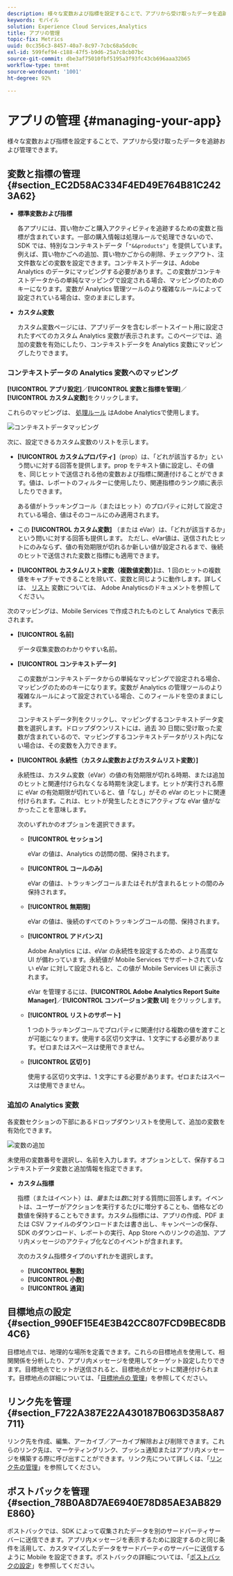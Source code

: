 ```yaml
---
description: 様々な変数および指標を設定することで、アプリから受け取ったデータを追跡および管理できます。
keywords: モバイル
solution: Experience Cloud Services,Analytics
title: アプリの管理
topic-fix: Metrics
uuid: 0cc356c3-8457-40a7-8c97-7cbc68a5dc0c
exl-id: 599fef94-c188-47f5-b9d6-25a7c8cb07bc
source-git-commit: dbe3af75010fbf5195a3f93fc43cb696aaa32b65
workflow-type: tm+mt
source-wordcount: '1001'
ht-degree: 92%

---
```


# アプリの管理 {#managing-your-app}

様々な変数および指標を設定することで、アプリから受け取ったデータを追跡および管理できます。

## 変数と指標の管理 {#section_EC2D58AC334F4ED49E764B81C2423A62}

* **標準変数および指標**

   各アプリには、買い物かごと購入アクティビティを追跡するための変数と指標が含まれています。一部の購入情報は処理ルールで処理できないので、SDK では、特別なコンテキストデータ「`"&&products"`」を提供しています。例えば、買い物かごへの追加、買い物かごからの削除、チェックアウト、注文件数などの変数を設定できます。コンテキストデータは、Adobe Analytics のデータにマッピングする必要があります。この変数がコンテキストデータからの単純なマッピングで設定される場合、マッピングのためのキーになります。変数が Analytics 管理ツールのより複雑なルールによって設定されている場合は、空のままにします。

* **カスタム変数**

   カスタム変数ページには、アプリデータを含むレポートスイート用に設定されたすべてのカスタム Analytics 変数が表示されます。このページでは、追加の変数を有効にしたり、コンテキストデータを Analytics 変数にマッピングしたりできます。

### コンテキストデータの Analytics 変数へのマッピング

**[!UICONTROL アプリ設定]**／**[!UICONTROL 変数と指標を管理]**／**[!UICONTROL カスタム変数]**&#x200B;をクリックします。

これらのマッピングは、 [処理ルール](https://experienceleague.adobe.com/docs/analytics/admin/admin-tools/processing-rules/processing-rules.html) はAdobe Analyticsで使用します。

![コンテキストデータマッピング](assets/custom_data_content.png)

次に、設定できるカスタム変数のリストを示します。

* **[!UICONTROL カスタムプロパティ]**（prop）は、「どれが該当するか」という問いに対する回答を提供します。prop をテキスト値に設定し、その値を、同じヒットで送信される他の変数および指標に関連付けることができます。値は、レポートのフィルターに使用したり、関連指標のランク順に表示したりできます。

   ある値がトラッキングコール（またはヒット）のプロパティに対して設定されている場合、値はそのコールにのみ適用されます。

* この **[!UICONTROL カスタム変数]** （または eVar）は、「どれが該当するか」という問いに対する回答も提供します。 ただし、eVar値は、送信されたヒットにのみならず、値の有効期限が切れるか新しい値が設定されるまで、後続のヒットで送信された変数と指標にも適用できます。
* **[!UICONTROL カスタムリスト変数（複数値変数）]**&#x200B;は、1 回のヒットの複数値をキャプチャできることを除いて、変数と同じように動作します。詳しくは、 [リスト](https://experienceleague.adobe.com/docs/analytics/implementation/vars/page-vars/list.html?lang=ja) 変数については、 Adobe Analyticsのドキュメントを参照してください。

次のマッピングは、Mobile Services で作成されたものとして Analytics で表示されます。

* **[!UICONTROL 名前]**

   データ収集変数のわかりやすい名前。

* **[!UICONTROL コンテキストデータ]**

   この変数がコンテキストデータからの単純なマッピングで設定される場合、マッピングのためのキーになります。変数が Analytics の管理ツールのより複雑なルールによって設定されている場合、このフィールドを空のままにします。

   コンテキストデータ列をクリックし、マッピングするコンテキストデータ変数を選択します。ドロップダウンリストには、過去 30 日間に受け取った変数が含まれているので、マッピングするコンテキストデータがリスト内にない場合は、その変数を入力できます。

* **[!UICONTROL 永続性（カスタム変数およびカスタムリスト変数）]**

   永続性は、カスタム変数（eVar）の値の有効期限が切れる時期、または追加のヒットと関連付けられなくなる時期を決定します。ヒットが実行される際に eVar の有効期限が切れていると、値「なし」がその eVar のヒットに関連付けられます。これは、ヒットが発生したときにアクティブな eVar 値がなかったことを意味します。

   次のいずれかのオプションを選択できます。

   * **[!UICONTROL セッション]**

      eVar の値は、Analytics の訪問の間、保持されます。

   * **[!UICONTROL コールのみ]**

      eVar の値は、トラッキングコールまたはそれが含まれるヒットの間のみ保持されます。

   * **[!UICONTROL 無期限]**

      eVar の値は、後続のすべてのトラッキングコールの間、保持されます。
   * **[!UICONTROL アドバンス]**

      Adobe Analytics には、eVar の永続性を設定するための、より高度な UI が備わっています。永続値が Mobile Services でサポートされていない eVar に対して設定されると、この値が Mobile Services UI に表示されます。

      eVar を管理するには、**[!UICONTROL Adobe Analytics Report Suite Manager]**／**[!UICONTROL コンバージョン変数 UI]** をクリックします。

   * **[!UICONTROL リストのサポート]**

      1 つのトラッキングコールでプロパティに関連付ける複数の値を渡すことが可能になります。使用する区切り文字は、1 文字にする必要があります。ゼロまたはスペースは使用できません。

   * **[!UICONTROL 区切り]**

      使用する区切り文字は、1 文字にする必要があります。ゼロまたはスペースは使用できません。

### 追加の Analytics 変数

各変数セクションの下部にあるドロップダウンリストを使用して、追加の変数を有効化できます。

![変数の追加](assets/add_variable.png)

未使用の変数番号を選択し、名前を入力します。オプションとして、保存するコンテキストデータ変数と追加情報を指定できます。

* **カスタム指標**

   指標（またはイベント）は、*量*&#x200B;または&#x200B;*数*&#x200B;に対する質問に回答します。イベントは、ユーザーがアクションを実行するたびに増分することも、価格などの数値を保持することもできます。カスタム指標には、アプリの作成、PDF または CSV ファイルのダウンロードまたは書き出し、キャンペーンの保存、SDK のダウンロード、レポートの実行、App Store へのリンクの追加、アプリ内メッセージのアクティブ化などのイベントが含まれます。

   次のカスタム指標タイプのいずれかを選択します。

   * **[!UICONTROL 整数]**
   * **[!UICONTROL 小数]**
   * **[!UICONTROL 通貨]**

## 目標地点の設定 {#section_990EF15E4E3B42CC807FCD9BEC8DB4C6}

目標地点では、地理的な場所を定義できます。これらの目標地点を使用して、相関関係を分析したり、アプリ内メッセージを使用してターゲット設定したりできます。目標地点でヒットが送信されると、目標地点がヒットに関連付けられます。目標地点の詳細については、「[目標地点の 管理](/help/using/location/t-manage-points.md)」を参照してください。

## リンク先を管理 {#section_F722A387E22A430187B063D358A87711}

リンク先を作成、編集、アーカイブ／アーカイブ解除および削除できます。これらのリンク先は、マーケティングリンク、プッシュ通知またはアプリ内メッセージを構築する際に呼び出すことができます。リンク先について詳しくは、「[リンク先の管理](/help/using/acquisition-main/c-manage-link-destinations/t-archive-unarchive-link-destinations.md)」を参照してください。

## ポストバックを管理 {#section_78B0A8D7AE6940E78D85AE3AB829E860}

ポストバックでは、SDK によって収集されたデータを別のサードパーティサーバーに送信できます。アプリ内メッセージを表示するために設定するのと同じ条件を活用して、カスタマイズしたデータをサードパーティのサーバーに送信するように Mobile を設定できます。ポストバックの詳細については、「[ポストバックの設定](/help/using/c-manage-app-settings/c-mob-confg-app/signals.md)」を参照してください。
